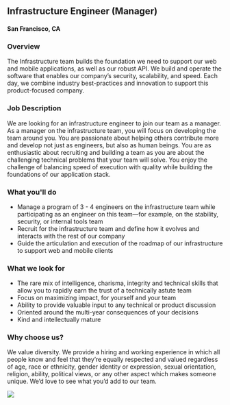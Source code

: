 ## Infrastructure Engineer (Manager)
#### San Francisco, CA

### Overview
The Infrastructure team builds the foundation we need to support our web and mobile applications, as well as our robust API. We build and operate the software that enables our company’s security, scalability, and speed. Each day, we combine industry best-practices and innovation to support this product-focused company.

### Job Description
We are looking for an infrastructure engineer to join our team as a manager. As a manager on the infrastructure team, you will focus on developing the team around you. You are passionate about helping others contribute more and develop not just as engineers, but also as human beings. You are as enthusiastic about recruiting and building a team as you are about the challenging technical problems that your team will solve. You enjoy the challenge of balancing speed of execution with quality while building the foundations of our application stack.

### What you'll do
+ Manage a program of 3 - 4 engineers on the infrastructure team while participating as an engineer on this team—for example, on the stability, security, or internal tools team
+ Recruit for the infrastructure team and define how it evolves and interacts with the rest of our company
+ Guide the articulation and execution of the roadmap of our infrastructure to support web and mobile clients

### What we look for
+ The rare mix of intelligence, charisma, integrity and technical skills that allow you to rapidly earn the trust of a technically astute team
+ Focus on maximizing impact, for yourself and your team
+ Ability to provide valuable input to any technical or product discussion
+ Oriented around the multi-year consequences of your decisions
+ Kind and intellectually mature

### Why choose us?
We value diversity. We provide a hiring and working experience in which all people know and feel that they’re equally respected and valued regardless of age, race or ethnicity, gender identity or expression, sexual orientation, religion, ability, political views, or any other aspect which makes someone unique. We’d love to see what you’d add to our team.



[<img src="https://dabuttonfactory.com/button.png?t=Apply&f=Calibri-Bold&ts=24&tc=fff&tshs=1&tshc=000&hp=20&vp=8&c=5&bgt=gradient&bgc=3d85c6&ebgc=073763">](https://localhost:3000/users/auth/github?job_id=qxnhbme-infrastructure-engineer-manager/)
